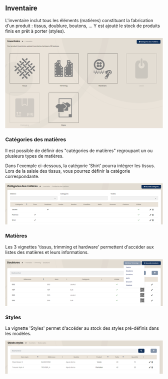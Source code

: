 ## Inventaire

L'inventaire inclut tous les éléments (matières) constituant la fabrication d'un produit : tissus, doublure, boutons, ... Y est ajouté le stock de produits finis en prêt à porter (styles).

<img src="../Images/Overview/Inventory.png" alt="Inventaire" class="shadow-sm" />

### Catégories des matières

Il est possible de définir des "catégories de matières" regroupant un ou plusieurs types de matières.

Dans l'exemple ci-dessous, la catégorie 'Shirt' pourra intégrer les tissus. Lors de la saisie des tissus, vous pourrez définir la catégorie correspondante.

<img src="../Images/Overview/MaterialCategory.png" alt="Catégories des matières" class="shadow-sm" />

### Matières

Les 3 vignettes 'tissus, trimming et hardware' permettent d'accéder aux listes des matières et leurs informations.

<img src="../Images/Overview/Materials.png" alt="Matières" class="shadow-sm" />

### Styles

La vignette 'Styles' permet d'accéder au stock des styles pré-définis dans les modèles.

<img src="../Images/Overview/StockStyles.png" alt="Stock styles" class="shadow-sm" />
